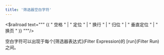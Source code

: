 ```yaml
---
title: '筛选器空白字符'
---
```


<$railroad text="""
{( "  空格  " | "  定位  " | "  换行  " | "  归位  " | "   垂直定位   " | "  换页  " )}
"""/>

空白字符可以出现于每个[筛选器表达式](Filter Expression)的  [run](Filter Run)之间。